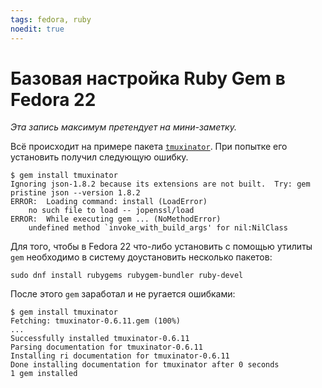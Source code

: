```yaml
---
tags: fedora, ruby
noedit: true
---
```


# Базовая настройка Ruby Gem в Fedora 22

*Эта запись максимум претендует на мини-заметку.*

Всё происходит на примере пакета [`tmuxinator`](https://github.com/tmuxinator/tmuxinator). При попытке его установить получил следующую ошибку.

```
$ gem install tmuxinator
Ignoring json-1.8.2 because its extensions are not built.  Try: gem pristine json --version 1.8.2
ERROR:  Loading command: install (LoadError)
	no such file to load -- jopenssl/load
ERROR:  While executing gem ... (NoMethodError)
    undefined method `invoke_with_build_args' for nil:NilClass
```

Для того, чтобы в Fedora 22 что-либо установить с помощью утилиты `gem` необходимо в систему доустановить несколько пакетов:

```
sudo dnf install rubygems rubygem-bundler ruby-devel
```

После этого `gem` заработал и не ругается ошибками:

```
$ gem install tmuxinator
Fetching: tmuxinator-0.6.11.gem (100%)
...
Successfully installed tmuxinator-0.6.11
Parsing documentation for tmuxinator-0.6.11
Installing ri documentation for tmuxinator-0.6.11
Done installing documentation for tmuxinator after 0 seconds
1 gem installed
```

